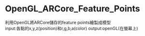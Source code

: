 # OpenGL_ARCore_Feature_Points
利用OpenGL將ARCore儲存的feature points繪製成模型<br>
input:各點的x,y,z(position)和r,g,b,a(color)
output:openGL(在螢幕上)

